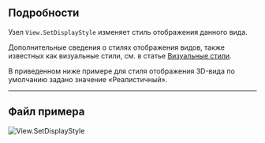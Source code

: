 ## Подробности
Узел `View.SetDisplayStyle` изменяет стиль отображения данного вида.

Дополнительные сведения о стилях отображения видов, также известных как визуальные стили, см. в статье [Визуальные стили](https://help.autodesk.com/view/RVT/2025/RUS/?guid=GUID-12C2D6B0-71ED-490E-9CC6-AD3C635F092B).

В приведенном ниже примере для стиля отображения 3D-вида по умолчанию задано значение «Реалистичный».
___
## Файл примера

![View.SetDisplayStyle](./Revit.Elements.Views.View.SetDisplayStyle_img.jpg)
